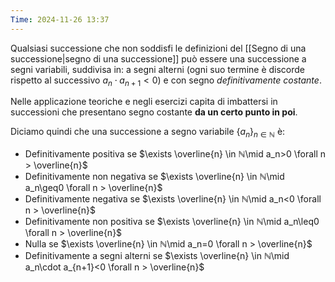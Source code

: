 ```yaml
---
Time: 2024-11-26 13:37
---
```

Qualsiasi successione che non soddisfi le definizioni del [[Segno di una successione|segno di una successione]] può essere una successione a segni variabili, suddivisa in: a segni alterni (ogni suo termine è discorde rispetto al successivo $a_n\cdot a_{n+1}< 0$) e con segno *definitivamente costante*.

Nelle applicazione teoriche e negli esercizi capita di imbattersi in successioni che presentano segno costante **da un certo punto in poi**.

Diciamo quindi che una successione a segno variabile $\{a_n\}_{n\in ℕ}$ è:
- Definitivamente positiva se $\exists \overline{n} \in ℕ\mid a_n>0 \forall n > \overline{n}$
- Definitivamente non negativa se $\exists \overline{n} \in ℕ\mid a_n\geq0 \forall n > \overline{n}$
- Definitivamente negativa se $\exists \overline{n} \in ℕ\mid a_n<0 \forall n > \overline{n}$
- Definitivamente non positiva se $\exists \overline{n} \in ℕ\mid a_n\leq0 \forall n > \overline{n}$
- Nulla se $\exists \overline{n} \in ℕ\mid a_n=0 \forall n > \overline{n}$
- Definitivamente a segni alterni se $\exists \overline{n} \in ℕ\mid a_n\cdot a_{n+1}<0 \forall n > \overline{n}$